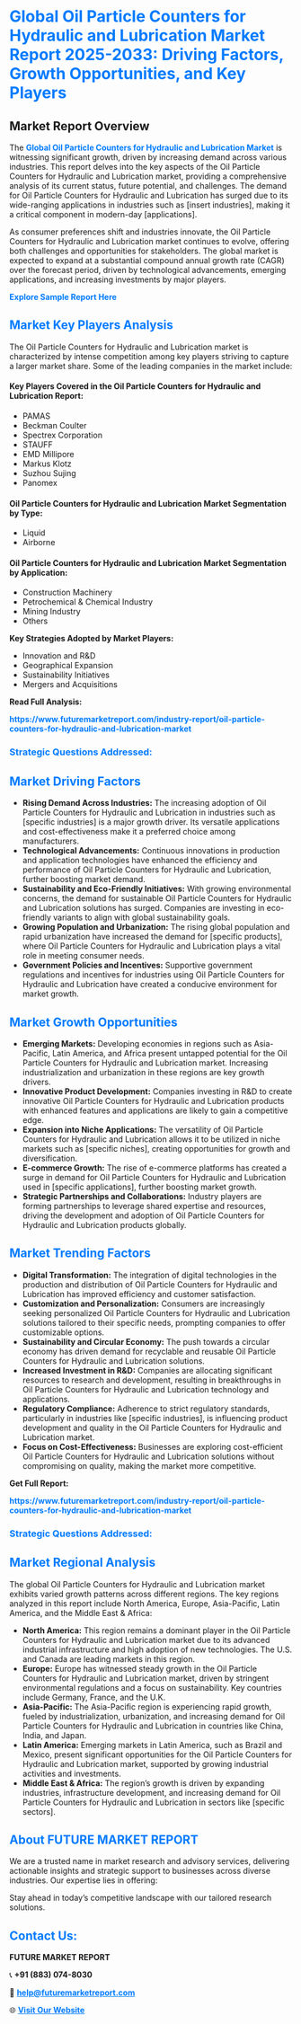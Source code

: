 <h1 style="color: #007BFF;">Global Oil Particle Counters for Hydraulic and Lubrication Market Report 2025-2033: Driving Factors, Growth Opportunities, and Key Players</h1>

<section id="overview">
<h2>Market Report Overview</h2>
<p>The <a href="https://www.futuremarketreport.com/industry-report/oil-particle-counters-for-hydraulic-and-lubrication-market" style="color: #007BFF; text-decoration: none;"><strong>Global Oil Particle Counters for Hydraulic and Lubrication Market</strong></a> is witnessing significant growth, driven by increasing demand across various industries. This report delves into the key aspects of the Oil Particle Counters for Hydraulic and Lubrication market, providing a comprehensive analysis of its current status, future potential, and challenges. The demand for Oil Particle Counters for Hydraulic and Lubrication has surged due to its wide-ranging applications in industries such as [insert industries], making it a critical component in modern-day [applications].</p>
<p>As consumer preferences shift and industries innovate, the Oil Particle Counters for Hydraulic and Lubrication market continues to evolve, offering both challenges and opportunities for stakeholders. The global market is expected to expand at a substantial compound annual growth rate (CAGR) over the forecast period, driven by technological advancements, emerging applications, and increasing investments by major players.</p>
</section>

<section id="overview">
<p><a href="https://www.futuremarketreport.com/request-sample/reportId=32007" style="color: #007BFF; text-decoration: none;"><strong>Explore Sample Report Here</strong></a></p>
</section>

<section id="key-players">
<h2 style="color: #007BFF;">Market Key Players Analysis</h2>
<p>The Oil Particle Counters for Hydraulic and Lubrication market is characterized by intense competition among key players striving to capture a larger market share. Some of the leading companies in the market include:</p>
<h4>Key Players Covered in the Oil Particle Counters for Hydraulic and Lubrication Report:</h4>
<ul><li>PAMAS</li><li>Beckman Coulter</li><li>Spectrex Corporation</li><li>STAUFF</li><li>EMD Millipore</li><li>Markus Klotz</li><li>Suzhou Sujing</li><li>Panomex</li></ul>
<h4>Oil Particle Counters for Hydraulic and Lubrication Market Segmentation by Type:</h4>
<ul><li>Liquid</li><li>Airborne</li></ul>

<h4>Oil Particle Counters for Hydraulic and Lubrication Market Segmentation by Application:</h4>
<ul><li>Construction Machinery</li><li>Petrochemical &amp; Chemical Industry</li><li>Mining Industry</li><li>Others</li></ul>
<p><strong>Key Strategies Adopted by Market Players:</strong></p>
<ul>
<li>Innovation and R&D</li>
<li>Geographical Expansion</li>
<li>Sustainability Initiatives</li>
<li>Mergers and Acquisitions</li>
</ul>
</section>

<section>
<p><strong>Read Full Analysis: </strong></p><a href="https://www.futuremarketreport.com/industry-report/oil-particle-counters-for-hydraulic-and-lubrication-market" style="color: #007BFF; text-decoration: none;"><strong>https://www.futuremarketreport.com/industry-report/oil-particle-counters-for-hydraulic-and-lubrication-market</strong></a>
<h3 style="color: #007BFF;">Strategic Questions Addressed:</h3>
</section>

<section id="driving-factors">
<h2 style="color: #007BFF;">Market Driving Factors</h2>
<ul>
<li><strong>Rising Demand Across Industries:</strong> The increasing adoption of Oil Particle Counters for Hydraulic and Lubrication in industries such as [specific industries] is a major growth driver. Its versatile applications and cost-effectiveness make it a preferred choice among manufacturers.</li>
<li><strong>Technological Advancements:</strong> Continuous innovations in production and application technologies have enhanced the efficiency and performance of Oil Particle Counters for Hydraulic and Lubrication, further boosting market demand.</li>
<li><strong>Sustainability and Eco-Friendly Initiatives:</strong> With growing environmental concerns, the demand for sustainable Oil Particle Counters for Hydraulic and Lubrication solutions has surged. Companies are investing in eco-friendly variants to align with global sustainability goals.</li>
<li><strong>Growing Population and Urbanization:</strong> The rising global population and rapid urbanization have increased the demand for [specific products], where Oil Particle Counters for Hydraulic and Lubrication plays a vital role in meeting consumer needs.</li>
<li><strong>Government Policies and Incentives:</strong> Supportive government regulations and incentives for industries using Oil Particle Counters for Hydraulic and Lubrication have created a conducive environment for market growth.</li>
</ul>
</section>

<section id="growth-opportunities">
<h2 style="color: #007BFF;">Market Growth Opportunities</h2>
<ul>
<li><strong>Emerging Markets:</strong> Developing economies in regions such as Asia-Pacific, Latin America, and Africa present untapped potential for the Oil Particle Counters for Hydraulic and Lubrication market. Increasing industrialization and urbanization in these regions are key growth drivers.</li>
<li><strong>Innovative Product Development:</strong> Companies investing in R&D to create innovative Oil Particle Counters for Hydraulic and Lubrication products with enhanced features and applications are likely to gain a competitive edge.</li>
<li><strong>Expansion into Niche Applications:</strong> The versatility of Oil Particle Counters for Hydraulic and Lubrication allows it to be utilized in niche markets such as [specific niches], creating opportunities for growth and diversification.</li>
<li><strong>E-commerce Growth:</strong> The rise of e-commerce platforms has created a surge in demand for Oil Particle Counters for Hydraulic and Lubrication used in [specific applications], further boosting market growth.</li>
<li><strong>Strategic Partnerships and Collaborations:</strong> Industry players are forming partnerships to leverage shared expertise and resources, driving the development and adoption of Oil Particle Counters for Hydraulic and Lubrication products globally.</li>
</ul>
</section>

<section id="trending-factors">
<h2 style="color: #007BFF;">Market Trending Factors</h2>
<ul>
<li><strong>Digital Transformation:</strong> The integration of digital technologies in the production and distribution of Oil Particle Counters for Hydraulic and Lubrication has improved efficiency and customer satisfaction.</li>
<li><strong>Customization and Personalization:</strong> Consumers are increasingly seeking personalized Oil Particle Counters for Hydraulic and Lubrication solutions tailored to their specific needs, prompting companies to offer customizable options.</li>
<li><strong>Sustainability and Circular Economy:</strong> The push towards a circular economy has driven demand for recyclable and reusable Oil Particle Counters for Hydraulic and Lubrication solutions.</li>
<li><strong>Increased Investment in R&D:</strong> Companies are allocating significant resources to research and development, resulting in breakthroughs in Oil Particle Counters for Hydraulic and Lubrication technology and applications.</li>
<li><strong>Regulatory Compliance:</strong> Adherence to strict regulatory standards, particularly in industries like [specific industries], is influencing product development and quality in the Oil Particle Counters for Hydraulic and Lubrication market.</li>
<li><strong>Focus on Cost-Effectiveness:</strong> Businesses are exploring cost-efficient Oil Particle Counters for Hydraulic and Lubrication solutions without compromising on quality, making the market more competitive.</li>
</ul>
</section>

<section>
<p><strong>Get Full Report: </strong></p><a href="https://www.futuremarketreport.com/industry-report/oil-particle-counters-for-hydraulic-and-lubrication-market" style="color: #007BFF; text-decoration: none;"><strong>https://www.futuremarketreport.com/industry-report/oil-particle-counters-for-hydraulic-and-lubrication-market</strong></a>
<h3 style="color: #007BFF;">Strategic Questions Addressed:</h3>
</section>


<section id="regional-analysis">
<h2 style="color: #007BFF;">Market Regional Analysis</h2>
<p>The global Oil Particle Counters for Hydraulic and Lubrication market exhibits varied growth patterns across different regions. The key regions analyzed in this report include North America, Europe, Asia-Pacific, Latin America, and the Middle East & Africa:</p>
<ul>
<li><strong>North America:</strong> This region remains a dominant player in the Oil Particle Counters for Hydraulic and Lubrication market due to its advanced industrial infrastructure and high adoption of new technologies. The U.S. and Canada are leading markets in this region.</li>
<li><strong>Europe:</strong> Europe has witnessed steady growth in the Oil Particle Counters for Hydraulic and Lubrication market, driven by stringent environmental regulations and a focus on sustainability. Key countries include Germany, France, and the U.K.</li>
<li><strong>Asia-Pacific:</strong> The Asia-Pacific region is experiencing rapid growth, fueled by industrialization, urbanization, and increasing demand for Oil Particle Counters for Hydraulic and Lubrication in countries like China, India, and Japan.</li>
<li><strong>Latin America:</strong> Emerging markets in Latin America, such as Brazil and Mexico, present significant opportunities for the Oil Particle Counters for Hydraulic and Lubrication market, supported by growing industrial activities and investments.</li>
<li><strong>Middle East & Africa:</strong> The region’s growth is driven by expanding industries, infrastructure development, and increasing demand for Oil Particle Counters for Hydraulic and Lubrication in sectors like [specific sectors].</li>
</ul>
</section>

<footer>
<h2 style="color: #007BFF;">About FUTURE MARKET REPORT</h2>
<p>We are a trusted name in market research and advisory services, delivering actionable insights and strategic support to businesses across diverse industries. Our expertise lies in offering:</p>

<p>Stay ahead in today’s competitive landscape with our tailored research solutions.</p>

<h2 style="color: #007BFF;">Contact Us:</h2>
<p><strong>FUTURE MARKET REPORT</strong></p>
<p>📞 <strong>+91 (883) 074-8030</strong></p>
<p>📧 <strong><a href="mailto:help@futuremarketreport.com" style="color: #007BFF;">help@futuremarketreport.com</a></strong></p>
<p>🌐 <strong><a href="https://www.futuremarketreport.com/" style="color: #007BFF;">Visit Our Website</a></strong></p>
</footer>